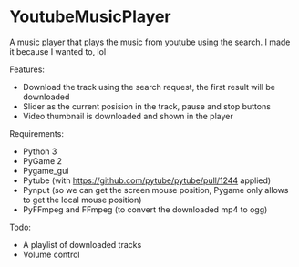 # YoutubeMusicPlayer
A music player that plays the music from youtube using the search. I made it because I wanted to, lol

Features:
- Download the track using the search request, the first result will be downloaded
- Slider as the current posision in the track, pause and stop buttons
- Video thumbnail is downloaded and shown in the player

Requirements:
- Python 3
- PyGame 2
- Pygame_gui
- Pytube (with https://github.com/pytube/pytube/pull/1244 applied)
- Pynput (so we can get the screen mouse position, Pygame only allows to get the local mouse position)
- PyFFmpeg and FFmpeg (to convert the downloaded mp4 to ogg)

Todo:
- A playlist of downloaded tracks
- Volume control
